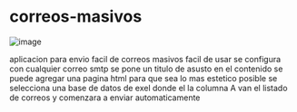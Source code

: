 # correos-masivos
![image](https://github.com/ULTRAHOST-By-Ibzan/correos-masivos/assets/150222469/dabfc095-d83e-4138-a2a3-afa3e5c65152)

aplicacion para envio facil de correos masivos
facil de usar se configura con cualquier correo smtp
se pone un titulo de asusto
en el contenido se puede agregar una pagina html para que sea lo mas estetico posible
se selecciona una base de datos de exel donde el la columna A van el listado de correos y comenzara a enviar automaticamente
